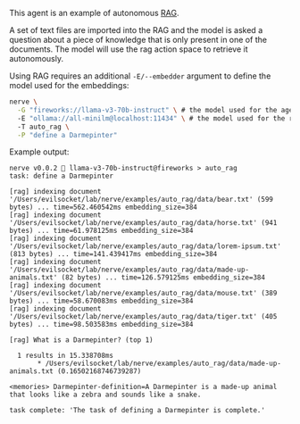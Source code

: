 This agent is an example of autonomous [RAG](https://blogs.nvidia.com/blog/what-is-retrieval-augmented-generation/). 

A set of text files are imported into the RAG and the model is asked a question about a piece of knowledge that is only present in one of the documents. The model will use the rag action space to retrieve it autonomously.

Using RAG requires an additional `-E/--embedder` argument to define the model used for the embeddings:

```sh
nerve \
  -G "fireworks://llama-v3-70b-instruct" \ # the model used for the agent
  -E "ollama://all-minilm@localhost:11434" \ # the model used for the rag embeddings
  -T auto_rag \
  -P "define a Darmepinter"
```

Example output:

```
nerve v0.0.2 🧠 llama-v3-70b-instruct@fireworks > auto_rag
task: define a Darmepinter

[rag] indexing document '/Users/evilsocket/lab/nerve/examples/auto_rag/data/bear.txt' (599 bytes) ... time=562.460542ms embedding_size=384
[rag] indexing document '/Users/evilsocket/lab/nerve/examples/auto_rag/data/horse.txt' (941 bytes) ... time=61.978125ms embedding_size=384
[rag] indexing document '/Users/evilsocket/lab/nerve/examples/auto_rag/data/lorem-ipsum.txt' (813 bytes) ... time=141.439417ms embedding_size=384
[rag] indexing document '/Users/evilsocket/lab/nerve/examples/auto_rag/data/made-up-animals.txt' (82 bytes) ... time=126.579125ms embedding_size=384
[rag] indexing document '/Users/evilsocket/lab/nerve/examples/auto_rag/data/mouse.txt' (389 bytes) ... time=58.670083ms embedding_size=384
[rag] indexing document '/Users/evilsocket/lab/nerve/examples/auto_rag/data/tiger.txt' (405 bytes) ... time=98.503583ms embedding_size=384

[rag] What is a Darmepinter? (top 1)

  1 results in 15.338708ms
       * /Users/evilsocket/lab/nerve/examples/auto_rag/data/made-up-animals.txt (0.16502168746739287)

<memories> Darmepinter-definition=A Darmepinter is a made-up animal that looks like a zebra and sounds like a snake.

task complete: 'The task of defining a Darmepinter is complete.'
```
